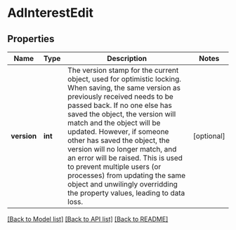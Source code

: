 # AdInterestEdit

## Properties
Name | Type | Description | Notes
------------ | ------------- | ------------- | -------------
**version** | **int** | The version stamp for the current object, used for optimistic locking. When saving, the same version as previously received needs to be passed back. If no one else has saved the object, the version will match and the object will be updated. However, if someone other has saved the object, the version will no longer match, and an error will be raised. This is used to prevent multiple users (or processes) from updating the same object and unwilingly overridding the property values, leading to data loss. | [optional] 

[[Back to Model list]](../../README.md#documentation-for-models) [[Back to API list]](../../README.md#documentation-for-api-endpoints) [[Back to README]](../../README.md)

